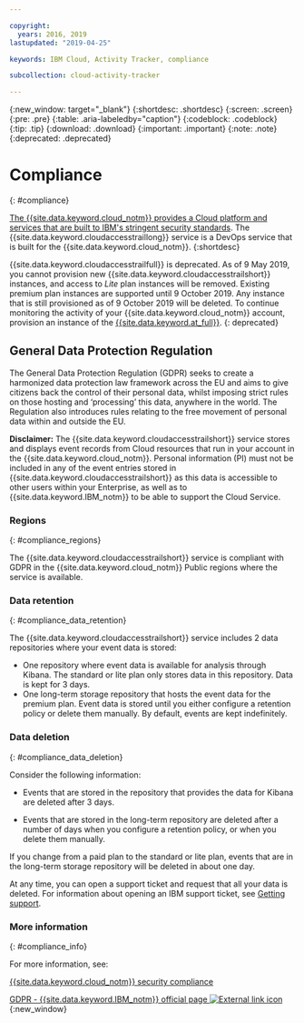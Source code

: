 ```yaml
---

copyright:
  years: 2016, 2019
lastupdated: "2019-04-25"

keywords: IBM Cloud, Activity Tracker, compliance

subcollection: cloud-activity-tracker

---
```


{:new_window: target="_blank"}
{:shortdesc: .shortdesc}
{:screen: .screen}
{:pre: .pre}
{:table: .aria-labeledby="caption"}
{:codeblock: .codeblock}
{:tip: .tip}
{:download: .download}
{:important: .important}
{:note: .note}
{:deprecated: .deprecated}


# Compliance
{: #compliance}

[The {{site.data.keyword.cloud_notm}} provides a Cloud platform and services that are built to IBM's stringent security standards](/docs/overview?topic=overview-security#compliance). The {{site.data.keyword.cloudaccesstraillong}} service is a DevOps service that is built for the {{site.data.keyword.cloud_notm}}. 
{:shortdesc}

{{site.data.keyword.cloudaccesstrailfull}} is deprecated. As of 9 May 2019, you cannot provision new {{site.data.keyword.cloudaccesstrailshort}} instances, and access to *Lite* plan instances will be removed. Existing premium plan instances are supported until 9 October 2019. Any instance that is still provisioned as of 9 October 2019 will be deleted. To continue monitoring the activity of your {{site.data.keyword.cloud_notm}} account, provision an instance of the [{{site.data.keyword.at_full}}](/docs/services/Activity-Tracker-with-LogDNA?topic=logdnaat-getting-started#getting-started).
{: deprecated}

## General Data Protection Regulation

The General Data Protection Regulation (GDPR) seeks to create a harmonized data protection law framework across the EU and aims to give citizens back the control of their personal data, whilst imposing strict rules on those hosting and ‘processing’ this data, anywhere in the world. The Regulation also introduces rules relating to the free movement of personal data within and outside the EU. 

**Disclaimer:** The {{site.data.keyword.cloudaccesstrailshort}} service stores and displays event records from Cloud resources that run in your account in the {{site.data.keyword.cloud_notm}}. Personal information (PI) must not be included in any of the event entries stored in {{site.data.keyword.cloudaccesstrailshort}} as this data is accessible to other users within your Enterprise, as well as to {{site.data.keyword.IBM_notm}} to be able to support the Cloud Service.

### Regions
{: #compliance_regions}

The {{site.data.keyword.cloudaccesstrailshort}} service is compliant with GDPR in the {{site.data.keyword.cloud_notm}} Public regions where the service is available.


### Data retention
{: #compliance_data_retention}

The {{site.data.keyword.cloudaccesstrailshort}} service includes 2 data repositories where your event data is stored: 

* One repository where event data is available for analysis through Kibana. The standard or lite plan only stores data in this repository. Data is kept for 3 days.
* One long-term storage repository that hosts the event data for the premium plan. Event data is stored until you either configure a retention policy or delete them manually. By default, events are kept indefinitely.


### Data deletion
{: #compliance_data_deletion}

Consider the following information:

* Events that are stored in the repository that provides the data for Kibana are deleted after 3 days.

* Events that are stored in the long-term repository are deleted after a number of days when you configure a retention policy, or when you delete them manually. 



If you change from a paid plan to the standard or lite plan, events that are in the long-term storage repository will be deleted in about one day.

At any time, you can open a support ticket and request that all your data is deleted. For information about opening an IBM support ticket, see [Getting support](/docs/get-support?topic=get-support-getting-customer-support#getting-customer-support).



### More information
{: #compliance_info}

For more information, see:

[{{site.data.keyword.cloud_notm}} security compliance](/docs/overview?topic=overview-security#compliance)

[GDPR - {{site.data.keyword.IBM_notm}} official page ![External link icon](../../icons/launch-glyph.svg "External link icon")](https://www.ibm.com/data-responsibility/gdpr/){:new_window}



